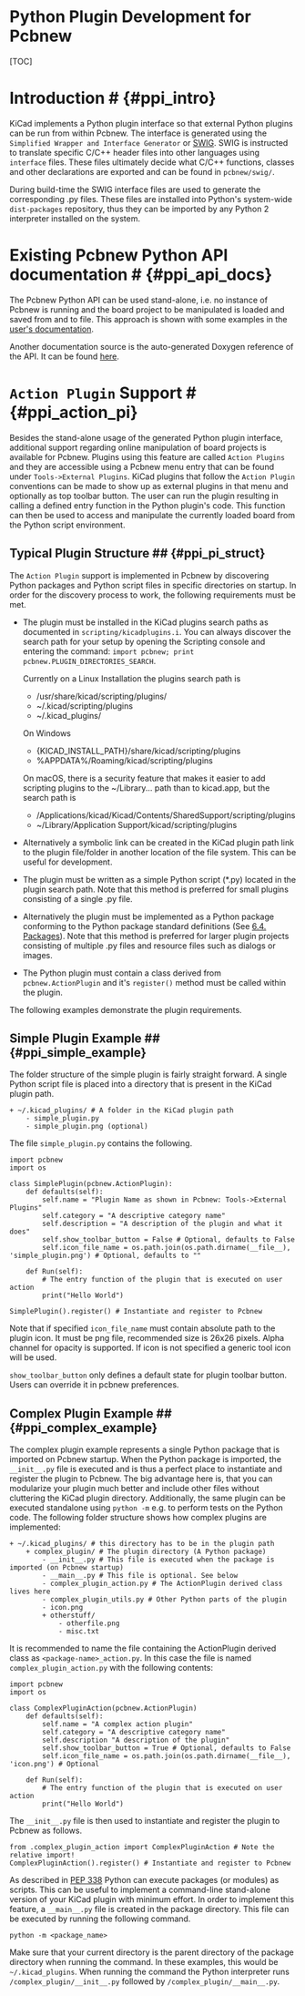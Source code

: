 # Python Plugin Development for Pcbnew #

[TOC]

# Introduction # {#ppi_intro}
KiCad implements a Python plugin interface so that external Python plugins can
be run from within Pcbnew.  The interface is generated using the `Simplified
Wrapper and Interface Generator` or [SWIG](http://www.swig.org).  SWIG is
instructed to translate specific C/C++ header files into other languages using
`interface` files.  These files ultimately decide what C/C++ functions, classes
and other declarations are exported and can be found in `pcbnew/swig/`.

During build-time the SWIG interface files are used to generate the
corresponding .py files.  These files are installed into Python's system-wide
`dist-packages` repository, thus they can be imported by any Python 2
interpreter installed on the system.

# Existing Pcbnew Python API documentation # {#ppi_api_docs}
The Pcbnew Python API can be used stand-alone, i.e. no instance of Pcbnew is
running and the board project to be manipulated is loaded and saved from and to
file.  This approach is shown with some examples in the [user's
documentation](http://docs.kicad.org/stable/en/pcbnew.html#_kicad_scripting_reference).

Another documentation source is the auto-generated Doxygen reference of the
API. It can be found
[here](http://docs.kicad.org/doxygen-python/namespacepcbnew.html).

# `Action Plugin` Support # {#ppi_action_pi}
Besides the stand-alone usage of the generated Python plugin interface,
additional support regarding online manipulation of board projects is available
for Pcbnew.  Plugins using this feature are called `Action Plugins` and they are
accessible using a Pcbnew menu entry that can be found under `Tools->External
Plugins`.  KiCad plugins that follow the `Action Plugin` conventions can be made
to show up as external plugins in that menu and optionally as top toolbar button.
The user can run the plugin resulting in calling a defined entry function in the
Python plugin's code.
This function can then be used to access and manipulate the currently loaded
board from the Python script environment.

## Typical Plugin Structure ## {#ppi_pi_struct}
The `Action Plugin` support is implemented in Pcbnew by discovering Python
packages and Python script files in specific directories on startup.
In order for the discovery process to work, the following requirements must be met.

* The plugin must be installed in the KiCad plugins search paths as documented
  in `scripting/kicadplugins.i`.  You can always discover the search path for your
  setup by opening the Scripting console and entering the command: `import pcbnew;
  print pcbnew.PLUGIN_DIRECTORIES_SEARCH`.

    Currently on a Linux Installation the plugins search path is

    * /usr/share/kicad/scripting/plugins/
    * ~/.kicad/scripting/plugins
    * ~/.kicad_plugins/

    On Windows

    * \{KICAD_INSTALL_PATH\}/share/kicad/scripting/plugins
    * %APPDATA%/Roaming/kicad/scripting/plugins

    On macOS, there is a security feature that makes it easier to add scripting plugins to the ~/Library... path than to kicad.app, but the search path is

    * /Applications/kicad/Kicad/Contents/SharedSupport/scripting/plugins
    * ~/Library/Application Support/kicad/scripting/plugins

* Alternatively a symbolic link can be created in the KiCad plugin path link to
  the plugin file/folder in another location of the file system. This can be
  useful for development.
* The plugin must be written as a simple Python script (*.py) located in the
  plugin search path.  Note that this method is preferred for small plugins
  consisting of a single .py file.
* Alternatively the plugin must be implemented as a Python package conforming to
  the Python package standard definitions (See
  [6.4. Packages](https://docs.python.org/2/tutorial/modules.html#packages)).
  Note that this method is preferred for larger plugin projects consisting of
  multiple .py files and resource files such as dialogs or images.
* The Python plugin must contain a class derived from `pcbnew.ActionPlugin` and
  it's `register()` method must be called within the plugin.

The following examples demonstrate the plugin requirements.

## Simple Plugin Example ## {#ppi_simple_example}
The folder structure of the simple plugin is fairly straight forward.
A single Python script file is placed into a directory that is present in the
KiCad plugin path.

    + ~/.kicad_plugins/ # A folder in the KiCad plugin path
        - simple_plugin.py
        - simple_plugin.png (optional)

The file `simple_plugin.py` contains the following.

    import pcbnew
    import os

    class SimplePlugin(pcbnew.ActionPlugin):
        def defaults(self):
            self.name = "Plugin Name as shown in Pcbnew: Tools->External Plugins"
            self.category = "A descriptive category name"
            self.description = "A description of the plugin and what it does"
            self.show_toolbar_button = False # Optional, defaults to False
            self.icon_file_name = os.path.join(os.path.dirname(__file__), 'simple_plugin.png') # Optional, defaults to ""

        def Run(self):
            # The entry function of the plugin that is executed on user action
            print("Hello World")

    SimplePlugin().register() # Instantiate and register to Pcbnew

Note that if specified `icon_file_name` must contain absolute path to the plugin icon.
It must be png file, recommended size is 26x26 pixels. Alpha channel for opacity is supported.
If icon is not specified a generic tool icon will be used.

`show_toolbar_button` only defines a default state for plugin toolbar button. Users can override
it in pcbnew preferences.

## Complex Plugin Example ## {#ppi_complex_example}
The complex plugin example represents a single Python package that is imported
on Pcbnew startup.  When the Python package is imported, the `__init__.py` file
is executed and is thus a perfect place to instantiate and register the plugin
to Pcbnew.
The big advantage here is, that you can modularize your plugin much better and
include other files without cluttering the KiCad plugin directory.
Additionally, the same plugin can be executed standalone using `python -m`
e.g. to perform tests on the Python code.
The following folder structure shows how complex plugins are implemented:

    + ~/.kicad_plugins/ # this directory has to be in the plugin path
        + complex_plugin/ # The plugin directory (A Python package)
            - __init__.py # This file is executed when the package is imported (on Pcbnew startup)
            - __main__.py # This file is optional. See below
            - complex_plugin_action.py # The ActionPlugin derived class lives here
            - complex_plugin_utils.py # Other Python parts of the plugin
            - icon.png
            + otherstuff/
                - otherfile.png
                - misc.txt

It is recommended to name the file containing the ActionPlugin derived class as
`<package-name>_action.py`.
In this case the file is named `complex_plugin_action.py` with the following
contents:

    import pcbnew
    import os

    class ComplexPluginAction(pcbnew.ActionPlugin)
        def defaults(self):
            self.name = "A complex action plugin"
            self.category = "A descriptive category name"
            self.description "A description of the plugin"
            self.show_toolbar_button = True # Optional, defaults to False
            self.icon_file_name = os.path.join(os.path.dirname(__file__), 'icon.png') # Optional

        def Run(self):
            # The entry function of the plugin that is executed on user action
            print("Hello World")

The `__init__.py` file is then used to instantiate and register the plugin to
Pcbnew as follows.

    from .complex_plugin_action import ComplexPluginAction # Note the relative import!
    ComplexPluginAction().register() # Instantiate and register to Pcbnew

As described in [PEP 338](https://www.python.org/dev/peps/pep-0338/) Python can
execute packages (or modules) as scripts.  This can be useful to implement a
command-line stand-alone version of your KiCad plugin with minimum effort.
In order to implement this feature, a `__main__.py` file is created in the
package directory.
This file can be executed by running the following command.

    python -m <package_name>

Make sure that your current directory is the parent directory of the package
directory when running the command.
In these examples, this would be `~/.kicad_plugins`.
When running the command the Python interpreter runs
`/complex_plugin/__init__.py` followed by `/complex_plugin/__main__.py`.


